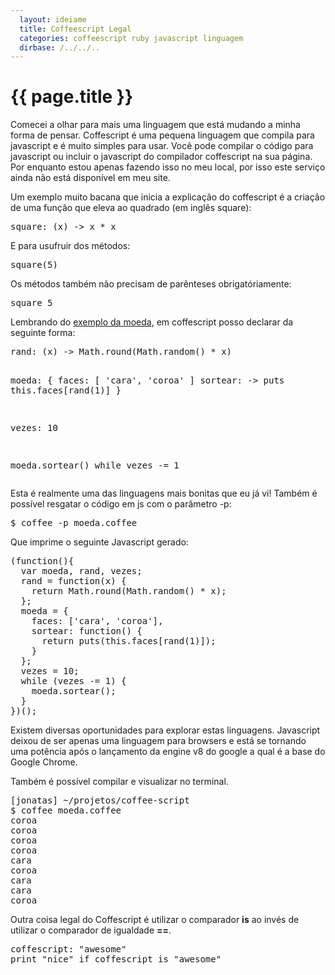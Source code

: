 ```yaml
---
  layout: ideiame
  title: Coffeescript Legal
  categories: coffeescript ruby javascript linguagem
  dirbase: /../../..
---
```


# {{ page.title }}

Comecei a olhar para mais uma linguagem que está mudando a minha forma de pensar. Coffescript é uma pequena linguagem que compila para javascript e é muito simples para usar. Você pode compilar o código para javascript ou incluir o javascript do compilador coffescript na sua página. Por enquanto estou apenas fazendo isso no meu local, por isso este serviço ainda não está disponível em meu site. 

Um exemplo muito bacana que inicia a explicação do coffescript é a criação de uma função que eleva ao quadrado (em inglês square):

<div><pre class="prettyprint">
square: (x) -> x * x
</pre></div>

E para usufruir dos métodos: 

<div><pre class="prettyprint">
square(5)
</pre></div>

Os métodos também não precisam de parênteses obrigatóriamente:

<div><pre class="prettyprint">
square 5
</pre></div>

Lembrando do [exemplo da moeda][moeda], em coffescript posso declarar da seguinte forma:

<div><pre class="prettyprint">
rand: (x) -&gt; Math.round(Math.random() * x)

moeda: {
 faces: [ 'cara', 'coroa' ]
 sortear: -&gt; puts this.faces[rand(1)]
}

vezes: 10

moeda.sortear() while vezes -= 1
</pre></div>


Esta é realmente uma das linguagens mais bonitas que eu já vi! Também é possível resgatar o código em js com o parâmetro -p:

<div><pre class="prettyprint">
$ coffee -p moeda.coffee 
</pre></div>

Que imprime o seguinte Javascript gerado:

<div><pre class="prettyprint">
(function(){
  var moeda, rand, vezes;
  rand = function(x) {
    return Math.round(Math.random() * x);
  };
  moeda = {
    faces: ['cara', 'coroa'],
    sortear: function() {
      return puts(this.faces[rand(1)]);
    }
  };
  vezes = 10;
  while (vezes -= 1) {
    moeda.sortear();
  }
})();
</pre></div>

Existem diversas oportunidades para explorar estas linguagens. Javascript deixou de ser apenas uma linguagem para browsers e está se tornando uma potência após o lançamento da engine v8 do google a qual é a base do Google Chrome.

Também é possível compilar e visualizar no terminal.

<pre>
[jonatas] ~/projetos/coffee-script
$ coffee moeda.coffee 
coroa
coroa
coroa
coroa
cara
coroa
cara
cara
coroa
</pre>

Outra coisa legal do Coffescript é utilizar o comparador **is** ao invés de utilizar o comparador de igualdade **==**.

<div><pre class="prettyprint">
coffescript: "awesome"
print "nice" if coffescript is "awesome"
</pre></div>

[moeda]: /2010/05/03/ruby-legal.html
